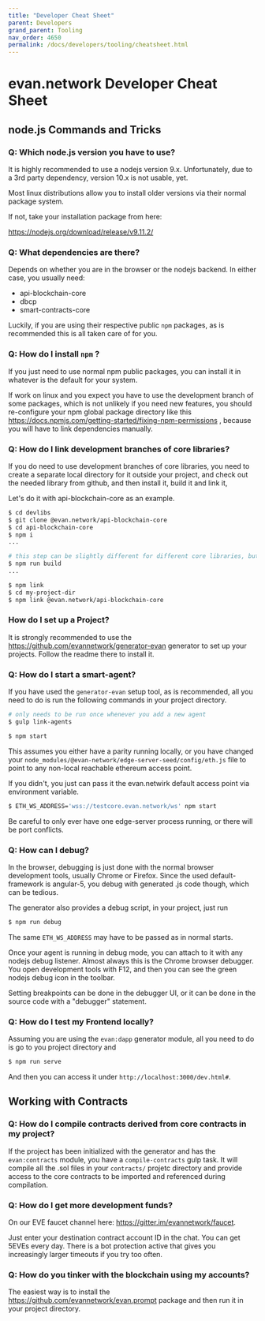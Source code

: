 ```yaml
---
title: "Developer Cheat Sheet"
parent: Developers
grand_parent: Tooling
nav_order: 4650
permalink: /docs/developers/tooling/cheatsheet.html
---
```


# evan.network Developer Cheat Sheet

## node.js Commands and Tricks

### Q: Which node.js version you have to use?

It is highly recommended to use a nodejs version 9.x.
Unfortunately, due to a 3rd party dependency, version 10.x is not usable, yet.

Most linux distributions allow you to install older versions via their normal package system.

If not, take your installation package from here:

https://nodejs.org/download/release/v9.11.2/

### Q: What dependencies are there?
Depends on whether you are in the browser or the nodejs backend. In either case, you usually need:

- api-blockchain-core
- dbcp
- smart-contracts-core

Luckily, if you are using their respective public `npm` packages, as is recommended this is all taken care of for you.

### Q: How do I install `npm` ?

If you just need to use normal npm public packages, you can install it in whatever is the default for your system.

If work on linux and you expect you have to use the development branch of some packages, which is not unlikely if you need new features,
you should re-configure your npm global package directory like this https://docs.npmjs.com/getting-started/fixing-npm-permissions , because you will have to link dependencies manually.

### Q: How do I link development branches of core libraries?
If you do need to use development branches of core libraries, you need to create a separate local directory for it outside your project, and check out the needed library from github, and then install it, build it and link it,

Let's do it with api-blockchain-core as an example.

```sh
$ cd devlibs
$ git clone @evan.network/api-blockchain-core
$ cd api-blockchain-core
$ npm i
...

# this step can be slightly different for different core libraries, but is described in their READMEs
$ npm run build
...

$ npm link
$ cd my-project-dir
$ npm link @evan.network/api-blockchain-core
```

### How do I set up a Project?
It is strongly recommended to use the https://github.com/evannetwork/generator-evan
generator to set up your projects. Follow the readme there to install it.


### Q: How do I start a smart-agent?
If you have used the `generator-evan` setup tool, as is recommended, all you need to do is run the following commands
in your project directory.

```sh
# only needs to be run once whenever you add a new agent
$ gulp link-agents

$ npm start
```

This assumes you either have a parity running locally, or you have changed your `node_modules/@evan-network/edge-server-seed/config/eth.js` file to point to any non-local reachable ethereum access point.

If you didn't, you just can pass it the evan.netwirk default access point via environment variable.

```sh
$ ETH_WS_ADDRESS='wss://testcore.evan.network/ws' npm start
```

Be careful to only ever have one edge-server process running, or there will be port conflicts.


### Q: How can I debug?

In the browser, debugging is just done with the normal browser development tools, usually Chrome or Firefox.
Since the used default-framework is angular-5, you debug with generated .js code though, which can be tedious.

The generator also provides a debug script, in your project, just run

```sh
$ npm run debug
```

The same `ETH_WS_ADDRESS` may have to be passed as in normal starts.

Once your agent is running in debug mode, you can attach to it with any nodejs debug listener. Almost always
this is the Chrome browser debugger. You open development tools with F12, and then you can see the green nodejs debug icon in the toolbar.

Setting breakpoints can be done in the debugger UI, or it can be done in the source code with a "debugger" statement.


### Q: How do I test my Frontend locally?

Assuming you are using the `evan:dapp` generator module, all you need to do is go to you project directory and

```sh
$ npm run serve
```

And then you can access it under `http://localhost:3000/dev.html#`.


## Working with Contracts

### Q: How do I compile contracts derived from core contracts in my project?
If the project has been initialized with the generator and has the `evan:contracts` module, you have a `compile-contracts` gulp task. It will compile all the .sol files in your `contracts/` projetc directory and provide access to the core contracts to be imported and referenced during compilation.

### Q: How do I get more development funds?
On our EVE faucet channel here: https://gitter.im/evannetwork/faucet.

Just enter your destination contract account ID in the chat. You can get 5EVEs every day.
There is a bot protection active that gives you increasingly larger timeouts if you try too often.

### Q: How do you tinker with the blockchain using my accounts?

The easiest way is to install the https://github.com/evannetwork/evan.prompt package and then run it in your project directory.



